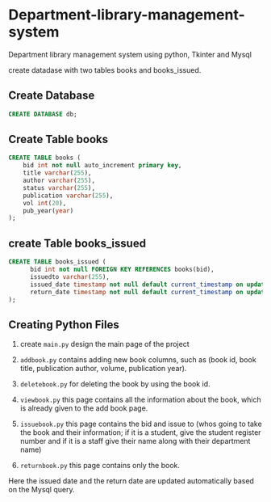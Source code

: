 # Department-library-management-system
Department library management system using python, Tkinter and Mysql

create datadase with two tables books and books_issued.

## Create Database
```sql
CREATE DATABASE db;
```

## Create Table books
```sql
CREATE TABLE books (
    bid int not null auto_increment primary key,
    title varchar(255),
    author varchar(255),
    status varchar(255),
    publication varchar(255),
    vol int(20),
    pub_year(year)
);
```

## create Table books_issued
```sql 
CREATE TABLE books_issued (
      bid int not null FOREIGN KEY REFERENCES books(bid),
      issuedto varchar(255),
      issued_date timestamp not null default current_timestamp on update current_timestamp,
      return_date timestamp not null default current_timestamp on update current_timestamp
);
```
## Creating Python Files 
1. create `main.py` design the main page of the project

2. `addbook.py` contains adding new book columns, such as (book id, book title, publication author, volume, publication year).

3. `deletebook.py` for deleting the book by using the book id.

4. `viewbook.py` this page contains all the information about the book, which is already given to the add book page.

5. `issuebook.py` this page contains the bid and issue to (whos going to take the book and their information; if it is a student, give the student register number and if it is a staff give their name along with their department name)

6. `returnbook.py` this page contains only the book.

Here the issued date and the return date are updated automatically based on the Mysql query.
